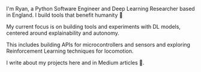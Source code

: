I'm Ryan, a <span class="tw-text-blue">Python Software Engineer</span> and <span class="tw-text-blue">Deep Learning Researcher</span> based in England. I build tools that benefit humanity 🤙

My current focus is on building tools and experiments with DL models, centered around <span class="tw-text-blue">explainability</span> and <span class="tw-text-blue">autonomy</span>.

This includes building <span class="tw-text-blue">APIs</span> for microcontrollers and sensors and exploring <span class="tw-text-blue">Reinforcement Learning</span> techniques for locomotion.

I write about my projects here and in Medium articles 👀.
